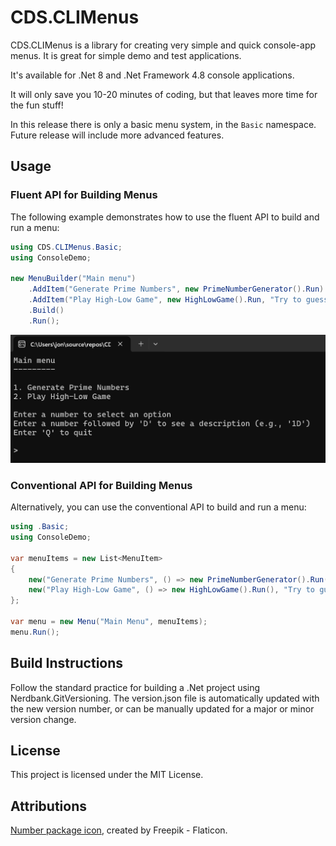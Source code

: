 ﻿# CDS.CLIMenus

CDS.CLIMenus is a library for creating very simple and quick 
console-app menus. It is great for simple demo and test applications.

It's available for .Net 8 and .Net Framework 4.8 console applications.

It will only save you 10-20 minutes of coding, but that leaves more 
time for the fun stuff!

In this release there is only a basic menu system, in the `Basic` namespace. Future 
release will include more advanced features.

## Usage

### Fluent API for Building Menus

The following example demonstrates how to use the fluent API to build and run a menu:

```csharp
using CDS.CLIMenus.Basic; 
using ConsoleDemo;

new MenuBuilder("Main menu")
	.AddItem("Generate Prime Numbers", new PrimeNumberGenerator().Run) 
	.AddItem("Play High-Low Game", new HighLowGame().Run, "Try to guess the number I'm thinking of!") 
	.Build() 
	.Run();
```

![Console Screenshot](https://raw.githubusercontent.com/nooogle/CDS.CLIMenus/master/Console_Screenshot.png)


### Conventional API for Building Menus

Alternatively, you can use the conventional API to build and run a menu:

```csharp
using .Basic; 
using ConsoleDemo;

var menuItems = new List<MenuItem>
{
    new("Generate Prime Numbers", () => new PrimeNumberGenerator().Run()),
    new("Play High-Low Game", () => new HighLowGame().Run(), "Try to guess the number I'm thinking of!")
};

var menu = new Menu("Main Menu", menuItems);
menu.Run();
```

## Build Instructions

Follow the standard practice for building a .Net project using Nerdbank.GitVersioning.
The version.json file is automatically updated with the new version number, or
can be manually updated for a major or minor version change.



## License

This project is licensed under the MIT License.

## Attributions

[Number package icon](https://www.flaticon.com/free-icons/number), created by Freepik - Flaticon.




